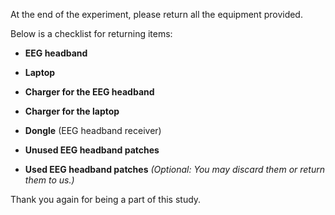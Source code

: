 At the end of the experiment, please return all the equipment provided.

Below is a checklist for returning items:

- **EEG headband**

- **Laptop**  

- **Charger for the EEG headband**  

- **Charger for the laptop** 

- **Dongle** (EEG headband receiver)  

- **Unused EEG headband patches**  

- **Used EEG headband patches** *(Optional: You may discard them or return them to us.)*  

Thank you again for being a part of this study.
